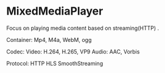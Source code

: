 # MixedMediaPlayer
Focus on playing media content based on streaming(HTTP) .

Container:
 Mp4, M4a, WebM, ogg

Codec:
 Video: H.264, H.265, VP9
 Audio: AAC, Vorbis

Protocol:
 HTTP
 HLS
 SmoothStreaming

